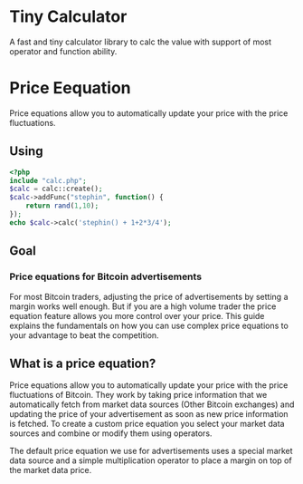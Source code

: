 # Tiny Calculator

A fast and tiny calculator library to calc the value with support of most operator and function ability.

# Price Eequation

Price equations allow you to automatically update your price with the price fluctuations.

## Using

```php
<?php
include "calc.php";
$calc = calc::create();
$calc->addFunc("stephin", function() {
	return rand(1,10);
});
echo $calc->calc('stephin() + 1+2*3/4');
```

## Goal

### Price equations for Bitcoin advertisements

For most Bitcoin traders, adjusting the price of advertisements by setting a margin works well enough. But if you are a high volume trader the price equation feature allows you more control over your price. This guide explains the fundamentals on how you can use complex price equations to your advantage to beat the competition.

## What is a price equation?

Price equations allow you to automatically update your price with the price fluctuations of Bitcoin. They work by taking price information that we automatically fetch from market data sources (Other Bitcoin exchanges) and updating the price of your advertisement as soon as new price information is fetched. To create a custom price equation you select your market data sources and combine or modify them using operators.

The default price equation we use for advertisements uses a special market data source and a simple multiplication operator to place a margin on top of the market data price.
